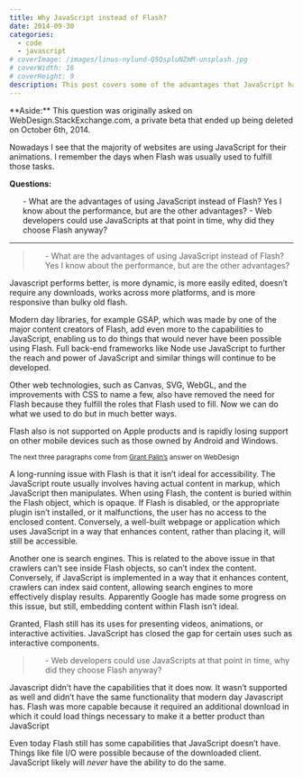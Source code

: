 ```yaml
---
title: Why JavaScript instead of Flash?
date: 2014-09-30
categories:
  - code
  - javascript
# coverImage: /images/linus-nylund-Q5QspluNZmM-unsplash.jpg
# coverWidth: 16
# coverHeight: 9
description: This post covers some of the advantages that JavaScript has over Flash.
---
```


<div class="aside">
  **Aside:** This question was originally asked on WebDesign.StackExchange.com, a private beta that ended up being deleted on October 6th, 2014.
</div>

Nowadays I see that the majority of websites are using JavaScript for their animations. I remember the days when Flash was usually used to fulfill those tasks.

**Questions:**

<ol>
- What are the advantages of using JavaScript instead of Flash? Yes I know about the performance, but are the other advantages?
- Web developers could use JavaScripts at that point in time, why did they choose Flash anyway?
</ol>

<!--more-->

<hr>

<blockquote><ol>
- What are the advantages of using JavaScript instead of Flash? Yes I know about the performance, but are the other advantages?
</ol>
</blockquote>

Javascript performs better, is more dynamic, is more easily edited, doesn’t require any downloads, works across more platforms, and is more responsive than bulky old flash.

Modern day libraries, for example GSAP, which was made by one of the major content creators of Flash, add even more to the capabilities to JavaScript, enabling us to do things that would never have been possible using Flash. Full back-end frameworks like Node use JavaScript to further the reach and power of JavaScript and similar things will continue to be developed.

Other web technologies, such as Canvas, SVG, WebGL, and the improvements with CSS to name a few, also have removed the need for Flash because they fulfill the roles that Flash used to fill. Now we can do what we used to do but in much better ways.

Flash also is not supported on Apple products and is rapidly losing support on other mobile devices such as those owned by Android and Windows.

<sub>The next three paragraphs come from <a href="https://grantpalin.com/">Grant Palin’s</a> answer on WebDesign</sub>

A long-running issue with Flash is that it isn’t ideal for accessibility. The JavaScript route usually involves having actual content in markup, which JavaScript then manipulates. When using Flash, the content is buried within the Flash object, which is opaque. If Flash is disabled, or the appropriate plugin isn’t installed, or it malfunctions, the user has no access to the enclosed content. Conversely, a well-built webpage or application which uses JavaScript in a way that enhances content, rather than placing it, will still be accessible.

Another one is search engines. This is related to the above issue in that crawlers can’t see inside Flash objects, so can’t index the content. Conversely, if JavaScript is implemented in a way that it enhances content, crawlers can index said content, allowing search engines to more effectively display results. Apparently Google has made some progress on this issue, but still, embedding content within Flash isn’t ideal.

Granted, Flash still has its uses for presenting videos, animations, or interactive activities. JavaScript has closed the gap for certain uses such as interactive components.

<blockquote><ol>
- Web developers could use JavaScripts at that point in time, why did they choose Flash anyway?
</ol>
</blockquote>

Javascript didn’t have the capabilities that it does now. It wasn’t supported as well and didn’t have the same functionality that modern day Javascript has. Flash was more capable because it required an additional download in which it could load things necessary to make it a better product than JavaScript

Even today Flash still has some capabilities that JavaScript doesn’t have. Things like file I/O were possible because of the downloaded client. JavaScript likely will _never_ have the ability to do the same.
